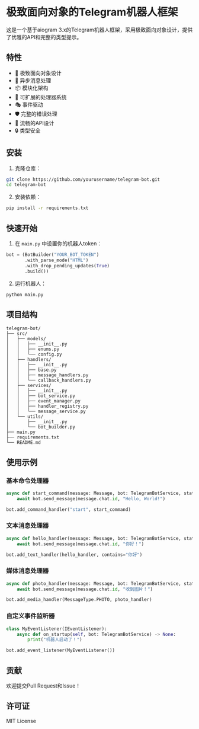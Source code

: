 # 极致面向对象的Telegram机器人框架

这是一个基于aiogram 3.x的Telegram机器人框架，采用极致面向对象设计，提供了优雅的API和完整的类型提示。

## 特性

- 🎯 极致面向对象设计
- 🚀 异步消息处理
- 📦 模块化架构
- 🔌 可扩展的处理器系统
- 🎭 事件驱动
- 🛡️ 完整的错误处理
- 📝 流畅的API设计
- 🔒 类型安全

## 安装

1. 克隆仓库：

```bash
git clone https://github.com/yourusername/telegram-bot.git
cd telegram-bot
```

2. 安装依赖：

```bash
pip install -r requirements.txt
```

## 快速开始

1. 在 `main.py` 中设置你的机器人token：

```python
bot = (BotBuilder("YOUR_BOT_TOKEN")
       .with_parse_mode("HTML")
       .with_drop_pending_updates(True)
       .build())
```

2. 运行机器人：

```bash
python main.py
```

## 项目结构

```
telegram-bot/
├── src/
│   ├── models/
│   │   ├── __init__.py
│   │   ├── enums.py
│   │   └── config.py
│   ├── handlers/
│   │   ├── __init__.py
│   │   ├── base.py
│   │   ├── message_handlers.py
│   │   └── callback_handlers.py
│   ├── services/
│   │   ├── __init__.py
│   │   ├── bot_service.py
│   │   ├── event_manager.py
│   │   ├── handler_registry.py
│   │   └── message_service.py
│   └── utils/
│       ├── __init__.py
│       └── bot_builder.py
├── main.py
├── requirements.txt
└── README.md
```

## 使用示例

### 基本命令处理器

```python
async def start_command(message: Message, bot: TelegramBotService, state: FSMContext):
    await bot.send_message(message.chat.id, "Hello, World!")

bot.add_command_handler("start", start_command)
```

### 文本消息处理器

```python
async def hello_handler(message: Message, bot: TelegramBotService, state: FSMContext):
    await bot.send_message(message.chat.id, "你好！")

bot.add_text_handler(hello_handler, contains="你好")
```

### 媒体消息处理器

```python
async def photo_handler(message: Message, bot: TelegramBotService, state: FSMContext):
    await bot.send_message(message.chat.id, "收到图片！")

bot.add_media_handler(MessageType.PHOTO, photo_handler)
```

### 自定义事件监听器

```python
class MyEventListener(IEventListener):
    async def on_startup(self, bot: TelegramBotService) -> None:
        print("机器人启动了！")

bot.add_event_listener(MyEventListener())
```

## 贡献

欢迎提交Pull Request和Issue！

## 许可证

MIT License 